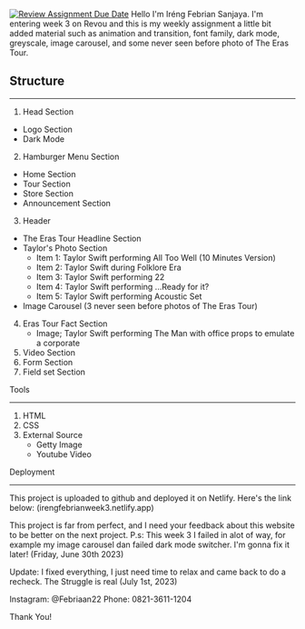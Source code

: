 [![Review Assignment Due Date](https://classroom.github.com/assets/deadline-readme-button-24ddc0f5d75046c5622901739e7c5dd533143b0c8e959d652212380cedb1ea36.svg)](https://classroom.github.com/a/6H2sAzcR)
Hello I'm Iréng Febrian Sanjaya. I'm entering week 3 on Revou and this is my weekly assignment a little bit added material such as animation and transition, font family, dark mode, greyscale, image carousel, and some never seen before photo of The Eras Tour.


## Structure
***

1. Head Section
  * Logo Section
  * Dark Mode
2. Hamburger Menu Section
  * Home Section
  * Tour Section
  * Store Section
  * Announcement Section
3. Header
  * The Eras Tour Headline Section
  * Taylor's Photo Section
    * Item 1: Taylor Swift performing All Too Well (10 Minutes Version)
    * Item 2: Taylor Swift during Folklore Era
    * Item 3: Taylor Swift performing 22
    * Item 4: Taylor Swift performing ...Ready for it?
    * Item 5: Taylor Swift performing Acoustic Set
  * Image Carousel (3 never seen before photos of The Eras Tour)
4. Eras Tour Fact Section
   * Image; Taylor Swift performing The Man with office props to emulate a corporate
5. Video Section
6. Form Section
7. Field set Section

Tools
***

1. HTML
2. CSS
3. External Source
   * Getty Image
   * Youtube Video

Deployment
***

This project is uploaded to github and deployed it on Netlify. Here's the link below:
(irengfebrianweek3.netlify.app)

This project is far from perfect, and I need your feedback about this website to be better on the next project.
P.s: This week 3 I failed in alot of way, for example my image carousel dan failed dark mode switcher. I'm gonna fix it later! (Friday, June 30th 2023)

Update: I fixed everything, I just need time to relax and came back to do a recheck. The Struggle is real (July 1st, 2023)

Instagram: @Febriaan22
Phone: 0821-3611-1204

Thank You!
